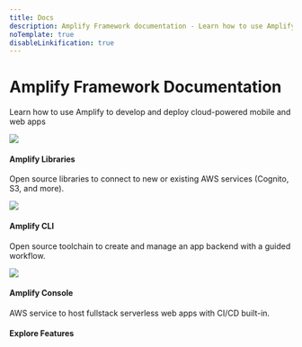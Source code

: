 ```yaml
---
title: Docs
description: Amplify Framework documentation - Learn how to use Amplify to develop and deploy cloud-powered mobile and web apps.
noTemplate: true
disableLinkification: true
---
```


<docs-hero>
  <h1 slot="heading" class="font-weight-300">
    Amplify Framework Documentation
  </h1>
  <p slot="subheading" class="font-weight-300">
    Learn how to use Amplify to develop and deploy cloud-powered mobile
    and web apps
  </p>
  <docs-landing-hero-cta slot="cta" />
</docs-hero>
<docs-container
  class="background-color-off-white"
  inner-class="padding-top-lg padding-bottom-lg padding-horizontal-md">
  <amplify-responsive-grid class="margin-top-lg">
    <docs-card url="~/lib/lib.md" class="border-radius">
      <img slot="graphic" src="~/assets/lib.png" />
      <h4 slot="heading">Amplify Libraries</h4>
      <p slot="description">
        Open source libraries to connect to new or existing AWS services (Cognito, S3, and more).
      </p>
    </docs-card>
    <docs-card url="~/cli/cli.md" class="border-radius">
      <img slot="graphic" src="~/assets/cli.png" />
      <h4 slot="heading">Amplify CLI</h4>
      <p slot="description">
       Open source toolchain to create and manage an app backend with a guided workflow.
      </p>
    </docs-card>
    <docs-card external url="https://docs.aws.amazon.com/amplify/latest/userguide/welcome.html" class="border-radius" container-tag="amplify-external-link">
      <img slot="graphic" src="~/assets/console.png" />
      <h4 slot="heading">Amplify Console</h4>
      <p slot="description">
        AWS service to host fullstack serverless web apps with CI/CD built-in.
      </p>
    </docs-card>
  </amplify-responsive-grid>
</docs-container>
<docs-container
  class="background-color-off-white"
  inner-class="padding-bottom-lg padding-horizontal-md"
>
  <h4 class="text-align-center">Explore Features</h4>
  <inline-fragment src="~/fragments/features-grid.md"></inline-fragment>
</docs-container>
<docs-link-banner></docs-link-banner>
<docs-footer></docs-footer>
